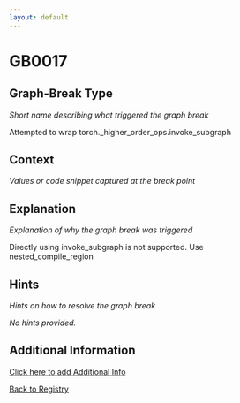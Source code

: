 ```yaml
---
layout: default
---
```

# GB0017

## Graph-Break Type
*Short name describing what triggered the graph break*

Attempted to wrap torch._higher_order_ops.invoke_subgraph

## Context
*Values or code snippet captured at the break point*



## Explanation
*Explanation of why the graph break was triggered*

Directly using invoke_subgraph is not supported. Use nested_compile_region

## Hints
*Hints on how to resolve the graph break*

*No hints provided.*


## Additional Information

<!-- ADDITIONAL INFORMATION START - Add custom information below this line -->

<!-- ADDITIONAL INFORMATION END -->


[Click here to add Additional Info](https://github.com/pytorch-labs/compile-graph-break-site/edit/main/docs/gb/gb0017.md)

[Back to Registry](../index.html)
